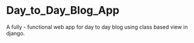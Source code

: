 # Day_to_Day_Blog_App
A fully - functional web app for day to day blog using class based view in django.
